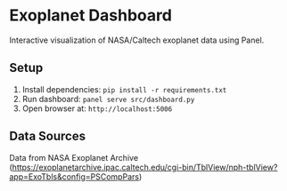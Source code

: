 # Exoplanet Dashboard

Interactive visualization of NASA/Caltech exoplanet data using Panel.

## Setup
1. Install dependencies: `pip install -r requirements.txt`
2. Run dashboard: `panel serve src/dashboard.py`
3. Open browser at: `http://localhost:5006`

## Data Sources
Data from NASA Exoplanet Archive (https://exoplanetarchive.ipac.caltech.edu/cgi-bin/TblView/nph-tblView?app=ExoTbls&config=PSCompPars)
